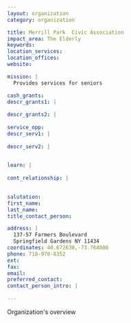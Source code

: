 ```yaml
---
layout: organization
category: organization

title: Merrill Park  Civic Association
impact_area: The Elderly
keywords: 
location_services: 
location_offices: 
website: 

mission: |
  Provides services for seniors

cash_grants: 
descr_grants1: |
  
descr_grants2: |
  
service_opp: 
descr_serv1: |
  
descr_serv2: |
  

learn: |
  
cont_relationship: |
  

salutation: 
first_name: 
last_name: 
title_contact_person: 

address: |
  137-57 Farmers Boulevard  
  Springfield Gardens NY 11434
coordinates: 40.672638,-73.764008
phone: 718-978-8352
ext: 
fax: 
email: 
preferred_contact: 
contact_person_intro: |
  
---
```

Organization's overview
